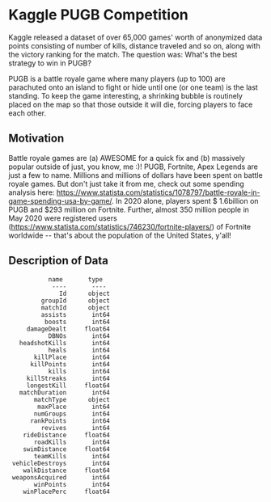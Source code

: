 # Kaggle PUGB Competition

Kaggle released a dataset of over 65,000 games' worth of anonymized data points consisting of number of kills, distance traveled and so on, along with the victory ranking for the match. The question was: What's the best strategy to win in PUGB?

PUGB is a battle royale game where many players (up to 100) are parachuted onto an island to fight or hide until one (or one team) is the last standing. To keep the game interesting, a shrinking bubble is routinely placed on the map so that those outside it will die, forcing players to face each other.


## Motivation

Battle royale games are (a) AWESOME for a quick fix and (b) massively popular outside of just, you know, me :)! PUGB, Fortnite, Apex Legends are just a few to name. Millions and millions of dollars have been spent on battle royale games. But don't just take it from me, check out some spending analysis here: https://www.statista.com/statistics/1078797/battle-royale-in-game-spending-usa-by-game/. In 2020 alone, players spent $ 1.6billion on PUGB and $293 million on Fortnite. Further, almost 350 million people in May 2020 were registered users (https://www.statista.com/statistics/746230/fortnite-players/) of Fortnite worldwide -- that's about the population of the United States, y'all!


## Description of Data

               name       type
                ----       ----
                  Id      object
             groupId      object
             matchId      object
             assists       int64
              boosts       int64
         damageDealt     float64
               DBNOs       int64
       headshotKills       int64
               heals       int64
           killPlace       int64
          killPoints       int64
               kills       int64
         killStreaks       int64
         longestKill     float64
       matchDuration       int64
           matchType      object
            maxPlace       int64
           numGroups       int64
          rankPoints       int64
             revives       int64
        rideDistance     float64
           roadKills       int64
        swimDistance     float64
           teamKills       int64
     vehicleDestroys       int64
        walkDistance     float64
     weaponsAcquired       int64
           winPoints       int64
        winPlacePerc     float64